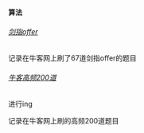 #### 算法


###### [剑指offer](./剑指offer)
记录在牛客网上刷了67道剑指offer的题目


###### [牛客高频200道](./牛客高频200道)

进行ing

记录在牛客网上刷的高频200道题目